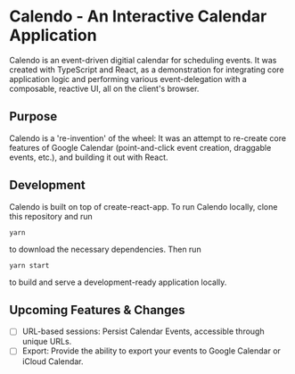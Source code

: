 # Calendo - An Interactive Calendar Application

Calendo is an event-driven digitial calendar for scheduling events. It was created with TypeScript and React, as a demonstration for integrating core application logic and performing various event-delegation with a composable, reactive UI, all on the client's browser.

## Purpose
Calendo is a 're-invention' of the wheel: It was an attempt to re-create core features of Google Calendar (point-and-click event creation, draggable events, etc.), and building it out with React. 

## Development
Calendo is built on top of create-react-app. To run Calendo locally, clone this repository and run
```
yarn
```
to download the necessary dependencies. Then run
```
yarn start
```
to build and serve a development-ready application locally.

## Upcoming Features & Changes

- [ ] URL-based sessions: Persist Calendar Events, accessible through unique URLs. 
- [ ] Export: Provide the ability to export your events to Google Calendar or iCloud Calendar.
